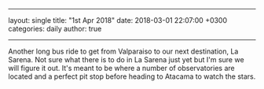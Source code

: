 
---
layout: single
title: "1st Apr 2018"
date:   2018-03-01 22:07:00 +0300
categories: daily
author: true

---

Another long bus ride to get from Valparaiso to our next destination, La Sarena. Not sure what there is to do in La Sarena just yet but I'm sure we will figure it out. It's meant to be where a number of observatories are located and a perfect pit stop before heading to Atacama to watch the stars. 
